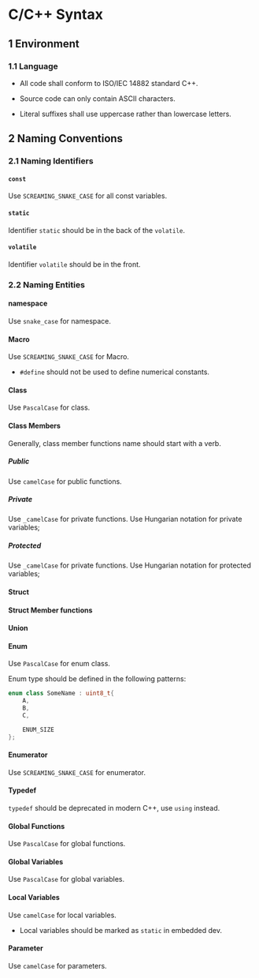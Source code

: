 # C/C++ Syntax

## 1 Environment

### 1.1 Language

- All code shall conform to ISO/IEC 14882 standard C++.

- Source code can only contain ASCII characters.

- Literal suffixes shall use uppercase rather than lowercase letters.

## 2 Naming Conventions

### 2.1 Naming Identifiers

#### `const`

Use `SCREAMING_SNAKE_CASE` for all const variables.

#### `static`

Identifier `static` should be in the back of the `volatile`.

#### `volatile`

Identifier `volatile` should be in the front.

### 2.2 Naming Entities

#### namespace

Use `snake_case` for namespace.

#### Macro

Use `SCREAMING_SNAKE_CASE` for Macro.

- `#define` should not be used to define numerical constants.

#### Class

Use `PascalCase` for class.

#### Class Members

Generally, class member functions name should start with a verb.

##### Public

Use `camelCase` for public functions.

##### Private

Use `_camelCase` for private functions.
Use Hungarian notation for private variables;

##### Protected

Use `_camelCase` for private functions.
Use Hungarian notation for protected variables;

#### Struct

#### Struct Member functions

#### Union

#### Enum

Use `PascalCase` for enum class.

Enum type should be defined in the following patterns:

```c++
enum class SomeName : uint8_t{
    A,
    B,
    C,

    ENUM_SIZE
};
```

#### Enumerator

Use `SCREAMING_SNAKE_CASE` for enumerator.

#### Typedef

`typedef` should be deprecated in modern C++, use `using` instead.

#### Global Functions

Use `PascalCase` for global functions.

#### Global Variables

Use `PascalCase` for global variables.

#### Local Variables

Use `camelCase` for local variables.

- Local variables should be marked as `static` in embedded dev.

#### Parameter

Use `camelCase` for parameters.
